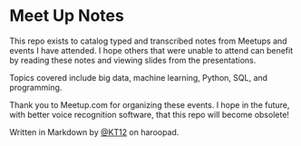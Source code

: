 # Meet Up Notes

This repo exists to catalog typed and transcribed notes from Meetups and events I have attended.  I hope others that were unable to attend can benefit by reading these notes and viewing slides from the presentations.

Topics covered include big data, machine learning, Python, SQL, and programming.

Thank you to Meetup.com for organizing these events.  I hope in the future, with better voice recognition software, that this repo will become obsolete!

Written in Markdown by [@KT12](https://github.com/KT12) on haroopad.
